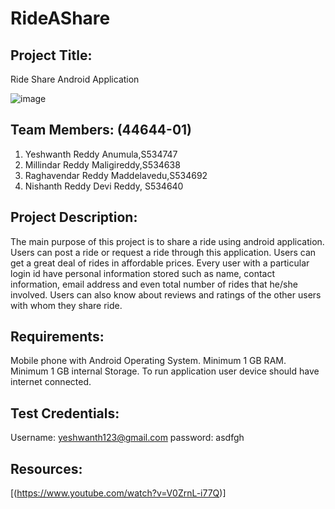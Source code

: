 # RideAShare
## Project Title:
Ride Share Android Application


![image](https://user-images.githubusercontent.com/46684432/68987424-9c5adc80-07ef-11ea-8e59-87186725a18c.png)
## Team Members: (44644-01)
1.	Yeshwanth Reddy Anumula,S534747
1.	Millindar Reddy Maligireddy,S534638
1.	Raghavendar Reddy Maddelavedu,S534692
1.	Nishanth Reddy Devi Reddy, S534640
## Project Description:
The main purpose of this project is to share a ride using android application. Users can post a ride or request a ride through this application. Users can get a great deal of rides in affordable prices. Every user with a particular login id have personal information stored such as name, contact information, email address and even total number of rides that he/she involved. Users can also know about reviews and ratings of the other users with whom they share ride.
## Requirements:
Mobile phone with Android Operating System.
Minimum 1 GB RAM.
Minimum 1 GB internal Storage.
To run application user device should have internet connected.
## Test Credentials:
Username: yeshwanth123@gmail.com
password: asdfgh
## Resources:
[(https://www.youtube.com/watch?v=V0ZrnL-i77Q)]
